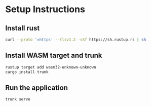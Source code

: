 # Setup Instructions
## Install rust
```bash
curl --proto '=https' --tlsv1.2 -sSf https://sh.rustup.rs | sh
```

## Install WASM target and trunk
```bash
rustup target add wasm32-unknown-unknown
cargo install trunk
```

## Run the application
```bash
trunk serve
```